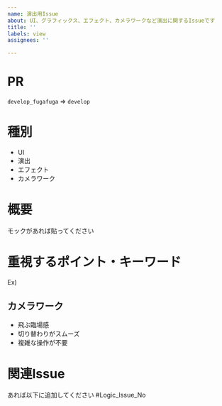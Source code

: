```yaml
---
name: 演出用Issue
about: UI、グラフィックス、エフェクト、カメラワークなど演出に関するIssueです
title: ''
labels: view
assignees: ''

---
```


# PR
`develop_fugafuga` => `develop`

# 種別
- UI
- 演出
- エフェクト
- カメラワーク

# 概要
モックがあれば貼ってください

# 重視するポイント・キーワード
Ex) 
## カメラワーク
- 飛ぶ臨場感
- 切り替わりがスムーズ
- 複雑な操作が不要

# 関連Issue
あれば以下に追加してください
#Logic_Issue_No
